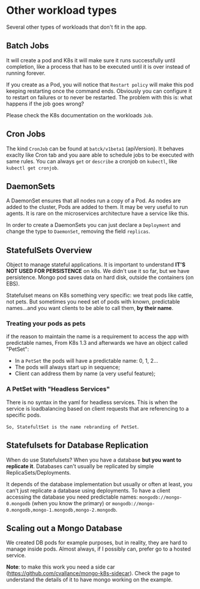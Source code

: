 # Other workload types

Several other types of workloads that don't fit in the app.

## Batch Jobs

It will create a pod and K8s it will make sure it runs successfully until completion, like a process that has to be executed until it is over instead of running forever.

If you create as a Pod, you will notice that `Restart policy` will make this pod keeping restarting once the command ends. Obviously you can configure it to restart on failures or to never be restarted. The problem with this is: what happens if the job goes wrong?

Please check the K8s documentation on the workloads `Job`.


## Cron Jobs

The kind `CronJob` can be found at `batck/v1beta1` (apiVersion). It behaves exaclty like Cron tab and you aare able to schedule jobs to be executed with same rules. You can always `get` or `describe` a cronjob on `kubectl`, like `kubectl get cronjob`.


## DaemonSets

A DaemonSet ensures that all nodes run a copy of a Pod. As nodes are added to the cluster, Pods are added to them.
It may be very useful to run agents. It is rare on the microservices architecture have a service like this.

In order to create a DaemonSets you can just declare a `Deployment` and change the type to `DaemonSet`, removing the field `replicas`.


## StatefulSets Overview

Object to manage stateful applications. It is important to understand **IT'S NOT USED FOR PERSISTENCE** on k8s.
We didn't use it so far, but we have persistence. Mongo pod saves data on hard disk, outside the containers (on EBS).

Statefulset means on K8s something very specific: we treat pods like cattle, not pets. But sometimes you need set of pods with known, predictable names...and you want clients to be able to call them, **by their name**.

### Treating your pods as pets

if the reason to maintain the name is a requirement to access the app with predictable names, From K8s 1.3 and afterwards we have an object called "PetSet":
* In a `PetSet` the pods will have a predictable name: 0, 1, 2...
* The pods will always start up in sequence;
* Client can address them by name (a very useful feature);

### A PetSet with "Headless Services"

There is no syntax in the yaml for headless services. This is when the service is loadbalancing based on client requests that are referencing to a specific pods.

`So, StatefultSet is the name rebranding of PetSet`. 

## Statefulsets for Database Replication

When do use Statefulsets? When you have a database **but you want to replicate it**. Databases can't usually be replicated by simple ReplicaSets/Deployments.

It depends of the database implementation but usually or often at least, you can't just replicate a database using deployments.
To have a client accessing the database you need predictable names: `mongodb://mongo-0.mongodb` (when you know the primary) or `mongodb://mongo-0.mongodb,mongo-1.mongodb,mongo-2.mongodb`.

## Scaling out a Mongo Database

We created DB pods for example purposes, but in reality, they are hard to manage inside pods. Almost always, if I possibly can, prefer go to a hosted service.

**Note**: to make this work you need a side car (https://github.com/cvallance/mongo-k8s-sidecar). Check the page to understand the details of it to have mongo working on the example.

